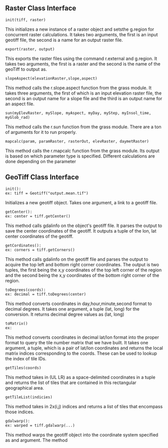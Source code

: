 ## Raster Class Interface

```
init(tiff, raster)
```

This initializes a new instance of a raster object and setsthe g.region for concurrent raster calculations. It takes two arguments, the first is an input geotiff file, the second is a name for an output raster file.

```
export(raster, output)
```

This exports the raster files using the command r.external and g.region. It takes two arguments, the first is a raster and the second is the name of the geoTiff to output as.
        
```
slopeAspect(elevationRaster,slope,aspect)
```

This method calls the r.slope.aspect function from the grass module. It takes three arguments, the first of which is an input elevation raster file, the second is an output name for a slope file and the third is an output name for an aspect file.

```
sun(myElevRaster, mySlope, myAspect, myDay, myStep, myInsol_time, myGlob_rad)
```

This method calls the r.sun function from the grass module. There are a ton of arguments for it to run properly.

```
mapcalc(param, paramRaster, rasterOut, elevRaster, daymetRaster)
```

This method calls the r.mapcalc function from the grass module. Its output is based on which parameter type is specified. Different calculations are done depending on the parameter

## GeoTiff Class Interface
```
init():
ex: tiff = Geotiff("output.mean.tif")
``` 

Initializes a new geotiff object.
Takes one argument, a link to a geotiff file.

```
getCenter():
ex: center = tiff.getCenter()
```

This method calls gdalinfo on the object's geotiff file.  It parses the 
output to save the center coordinates of the geotiff. It outputs a tuple 
of the lon, lat center coordinates of the geotiff.

```
getCordinates():
ex: corners = tiff.getCorners()
```

This method calls gdalinfo on the geotiff file and parses the output to
acquire the top left and bottom right corner coordinates. The output is
two tuples, the first being the x,y coordinates of the top left corner
of the region and the second being the x,y coordinates of the bottom right
corner of the region.

```
toDegrees(coords):
ex: decimal = tiff.toDegrees(center)
```

This method converts coordinates in day,hour,minute,second format to
decimal degrees. It takes one argument, a tuple (lat, long) for
the conversion. It returns decimal degree values as (lat, long)

```
toMatrix()
ex: 
```

This method converts coordinates in decimal lat/lon format into the proper 
format to query the tile number matrix that we have built. It takes one
argument, a tuple, which is a pair of lat/lon coordinates and returns the
local matrix indices corresponding to the coords. These can be used to 
lookup the index of tile IDs.

```
getTiles(coords)
```

This method takes in (UL LR) as a space-delimited coordinates in a tuple and  returns the list of tiles that are contained in this rectangular geographical area.

```
getTileList(indicies)
```

This method takes in 2x(i,j) indices and returns a list of tiles that encompass those indices.
    
```
gdalwarp():
ex: warped = tiff.gdalwarp(...)
```

This method warps the geotiff object into the coordinate system specified as and argument. The method 
